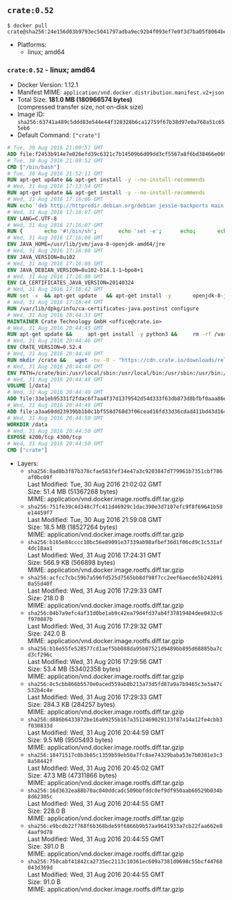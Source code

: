 ## `crate:0.52`

```console
$ docker pull crate@sha256:24e156d03b9793ec5041797adba9ec92b4f093ef7e0f3d7ba05f8064bea12fcd
```

-	Platforms:
	-	linux; amd64

### `crate:0.52` - linux; amd64

-	Docker Version: 1.12.1
-	Manifest MIME: `application/vnd.docker.distribution.manifest.v2+json`
-	Total Size: **181.0 MB (180966574 bytes)**  
	(compressed transfer size, not on-disk size)
-	Image ID: `sha256:63741a489c5ddd83e544e44f328328b6ca12759f67b38d97e0a768a51c655eb6`
-	Default Command: `["crate"]`

```dockerfile
# Tue, 30 Aug 2016 21:00:51 GMT
ADD file:f2453b914e7e026efd39c6321c7b14509b6d09dd3cf5567a8f6bd38466e06954 in / 
# Tue, 30 Aug 2016 21:00:52 GMT
CMD ["/bin/bash"]
# Tue, 30 Aug 2016 21:52:11 GMT
RUN apt-get update && apt-get install -y --no-install-recommends 		ca-certificates 		curl 		wget 	&& rm -rf /var/lib/apt/lists/*
# Wed, 31 Aug 2016 17:13:54 GMT
RUN apt-get update && apt-get install -y --no-install-recommends 		bzip2 		unzip 		xz-utils 	&& rm -rf /var/lib/apt/lists/*
# Wed, 31 Aug 2016 17:16:06 GMT
RUN echo 'deb http://httpredir.debian.org/debian jessie-backports main' > /etc/apt/sources.list.d/jessie-backports.list
# Wed, 31 Aug 2016 17:16:07 GMT
ENV LANG=C.UTF-8
# Wed, 31 Aug 2016 17:16:07 GMT
RUN { 		echo '#!/bin/sh'; 		echo 'set -e'; 		echo; 		echo 'dirname "$(dirname "$(readlink -f "$(which javac || which java)")")"'; 	} > /usr/local/bin/docker-java-home 	&& chmod +x /usr/local/bin/docker-java-home
# Wed, 31 Aug 2016 17:16:08 GMT
ENV JAVA_HOME=/usr/lib/jvm/java-8-openjdk-amd64/jre
# Wed, 31 Aug 2016 17:16:08 GMT
ENV JAVA_VERSION=8u102
# Wed, 31 Aug 2016 17:16:08 GMT
ENV JAVA_DEBIAN_VERSION=8u102-b14.1-1~bpo8+1
# Wed, 31 Aug 2016 17:16:08 GMT
ENV CA_CERTIFICATES_JAVA_VERSION=20140324
# Wed, 31 Aug 2016 17:16:42 GMT
RUN set -x 	&& apt-get update 	&& apt-get install -y 		openjdk-8-jre-headless="$JAVA_DEBIAN_VERSION" 		ca-certificates-java="$CA_CERTIFICATES_JAVA_VERSION" 	&& rm -rf /var/lib/apt/lists/* 	&& [ "$JAVA_HOME" = "$(docker-java-home)" ]
# Wed, 31 Aug 2016 17:16:44 GMT
RUN /var/lib/dpkg/info/ca-certificates-java.postinst configure
# Wed, 31 Aug 2016 20:44:33 GMT
MAINTAINER Crate Technology GmbH <office@crate.io>
# Wed, 31 Aug 2016 20:44:45 GMT
RUN apt-get update &&     apt-get install -y python3 &&     rm -rf /var/lib/apt &&     ln -s /usr/bin/python3 /usr/bin/python
# Wed, 31 Aug 2016 20:44:46 GMT
ENV CRATE_VERSION=0.52.4
# Wed, 31 Aug 2016 20:44:48 GMT
RUN mkdir /crate &&   wget -nv -O - "https://cdn.crate.io/downloads/releases/crate-$CRATE_VERSION.tar.gz"   | tar -xzC /crate --strip-components=1
# Wed, 31 Aug 2016 20:44:48 GMT
ENV PATH=/crate/bin:/usr/local/sbin:/usr/local/bin:/usr/sbin:/usr/bin:/sbin:/bin
# Wed, 31 Aug 2016 20:44:48 GMT
VOLUME [/data]
# Wed, 31 Aug 2016 20:44:49 GMT
ADD file:33e1eb95331f2fdac6f7aa4f37d1379542d54d333f63db873d8bfbf0aaa86e2d in /crate/config/crate.yml 
# Wed, 31 Aug 2016 20:44:49 GMT
ADD file:a3aa60dd23939bb1b0c1bf558d768d3f06cead16fd33d36cdad411bd43d16448 in /crate/config/logging.yml 
# Wed, 31 Aug 2016 20:44:50 GMT
WORKDIR /data
# Wed, 31 Aug 2016 20:44:50 GMT
EXPOSE 4200/tcp 4300/tcp
# Wed, 31 Aug 2016 20:44:50 GMT
CMD ["crate"]
```

-	Layers:
	-	`sha256:8ad8b3f87b378cfae583fef34e47a3c9203847d779961b7351cbf786af0bc09f`  
		Last Modified: Tue, 30 Aug 2016 21:02:02 GMT  
		Size: 51.4 MB (51367268 bytes)  
		MIME: application/vnd.docker.image.rootfs.diff.tar.gzip
	-	`sha256:751fe39c4d348c7fc411d46929c1dac390e3d7107efc9f8f69641b50e14459f7`  
		Last Modified: Tue, 30 Aug 2016 21:59:08 GMT  
		Size: 18.5 MB (18527264 bytes)  
		MIME: application/vnd.docker.image.rootfs.diff.tar.gzip
	-	`sha256:b165e84cccc10bc56e89091e37339ab98afbef36d1f06cd9c1c531af4dc18aa1`  
		Last Modified: Wed, 31 Aug 2016 17:24:31 GMT  
		Size: 566.9 KB (566898 bytes)  
		MIME: application/vnd.docker.image.rootfs.diff.tar.gzip
	-	`sha256:acfcc7cbc59b7a596fd525d7565bb8df98f7cc2eef6aecde5b2428910a55d40f`  
		Last Modified: Wed, 31 Aug 2016 17:29:33 GMT  
		Size: 218.0 B  
		MIME: application/vnd.docker.image.rootfs.diff.tar.gzip
	-	`sha256:04b7a9efc4af31d0be1ab9c42ea79d4fd37ab4f37819484dee0432c6f970887b`  
		Last Modified: Wed, 31 Aug 2016 17:29:32 GMT  
		Size: 242.0 B  
		MIME: application/vnd.docker.image.rootfs.diff.tar.gzip
	-	`sha256:b16e55fe528577cd1aef5bb088da95b07521d9489bb895d68885ba7cd3cf296c`  
		Last Modified: Wed, 31 Aug 2016 17:29:56 GMT  
		Size: 53.4 MB (53402358 bytes)  
		MIME: application/vnd.docker.image.rootfs.diff.tar.gzip
	-	`sha256:8c5cbb866b5570e0aced559ab8b213a73d5fd87a9a7b9465c3e3a47c532b4c4e`  
		Last Modified: Wed, 31 Aug 2016 17:29:33 GMT  
		Size: 284.3 KB (284257 bytes)  
		MIME: application/vnd.docker.image.rootfs.diff.tar.gzip
	-	`sha256:d886b6433872be16a09255b167a3512469029133f87a14a12fe4cbb3f030833d`  
		Last Modified: Wed, 31 Aug 2016 20:44:59 GMT  
		Size: 9.5 MB (9505493 bytes)  
		MIME: application/vnd.docker.image.rootfs.diff.tar.gzip
	-	`sha256:18471517c0b3b85c1359b59eb50a7fc8ae74329baba53e7b0381e3c38a58442f`  
		Last Modified: Wed, 31 Aug 2016 20:45:02 GMT  
		Size: 47.3 MB (47311866 bytes)  
		MIME: application/vnd.docker.image.rootfs.diff.tar.gzip
	-	`sha256:16d3632ea88b70ac040ddcadc509bbfddc0ef9df950aab60529b034b8d62305c`  
		Last Modified: Wed, 31 Aug 2016 20:44:55 GMT  
		Size: 228.0 B  
		MIME: application/vnd.docker.image.rootfs.diff.tar.gzip
	-	`sha256:e9bcdb22f768f6b368bde59f6866b9b57aa9641933a7cb22faa662e84aaf9d78`  
		Last Modified: Wed, 31 Aug 2016 20:44:55 GMT  
		Size: 391.0 B  
		MIME: application/vnd.docker.image.rootfs.diff.tar.gzip
	-	`sha256:750cabf41842ca2735ec2113c10361ec609a7381d0698c55bcf44768043d369d`  
		Last Modified: Wed, 31 Aug 2016 20:44:55 GMT  
		Size: 91.0 B  
		MIME: application/vnd.docker.image.rootfs.diff.tar.gzip
